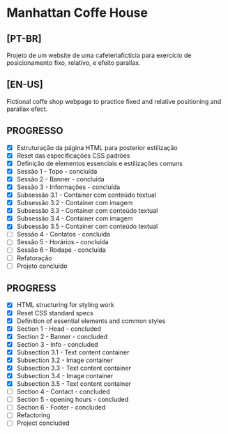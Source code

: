 # Manhattan Coffe House

## [PT-BR]
Projeto de um website de uma cafeteriafictícia para exercício de posicionamento fixo, relativo, e efeito parallax.

## [EN-US]
Fictional coffe shop webpage to practice fixed and relative positioning and parallax efect.

## PROGRESSO
- [X] Estruturação da página HTML para posterior estilização
- [X] Reset das especificações CSS padrões
- [X] Definição de elementos essenciais e estilizações comuns
- [X] Sessão 1 - Topo - concluída
- [X] Sessão 2 - Banner - concluída
- [X] Sessão 3 - Informações - concluída
- [X] Subsessão 3.1 - Container com conteúdo textual
- [X] Subsessão 3.2 - Container com imagem
- [X] Subsessão 3.3 - Container com conteúdo textual
- [X] Subsessão 3.4 - Container com imagem
- [X] Subsessão 3.5 - Container com conteúdo textual
- [ ] Sessão 4 - Contatos - concluída
- [ ] Sessão 5 - Horários - concluída
- [ ] Sessão 6 - Rodapé - concluída
- [ ] Refatoração
- [ ] Projeto concluído

## PROGRESS
- [X] HTML structuring for styling work
- [X] Reset CSS standard specs
- [X] Definition of essential elements and common styles
- [X] Section 1 - Head - concluded
- [X] Section 2 - Banner - concluded
- [X] Section 3 - Info - concluded
- [X] Subsection 3.1 - Text content container
- [X] Subsection 3.2 - Image container
- [X] Subsection 3.3 - Text content container
- [X] Subsection 3.4 - Image container
- [X] Subsection 3.5 - Text content container
- [ ] Section 4 - Contact - concluded
- [ ] Section 5 - opening hours - concluded
- [ ] Section 6 - Footer - concluded
- [ ] Refactoring
- [ ] Project concluded
